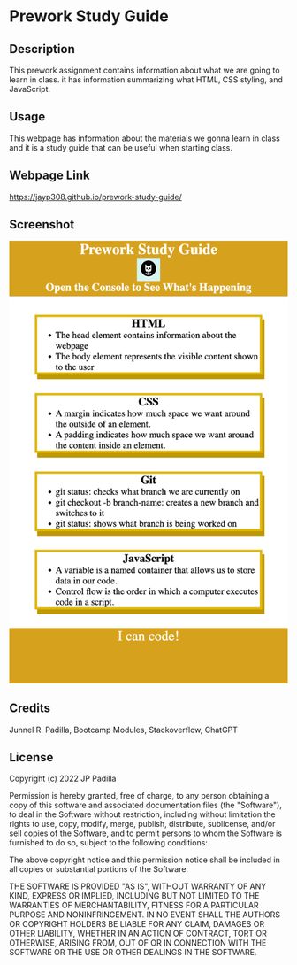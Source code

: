 # Prework Study Guide

## Description

This prework assignment contains information about what we are going to learn in class. it has information summarizing what HTML, CSS styling, and JavaScript. 

## Usage

This webpage has information about the materials we gonna learn in class and it is a study guide that can be useful when starting class.

## Webpage Link

https://jayp308.github.io/prework-study-guide/

## Screenshot

<img src="./Assets/page.png" />

## Credits

Junnel R. Padilla, Bootcamp Modules, Stackoverflow, ChatGPT

## License

Copyright (c) 2022 JP Padilla

Permission is hereby granted, free of charge, to any person obtaining a copy of this software and associated documentation files (the "Software"), to deal in the Software without restriction, including without limitation the rights to use, copy, modify, merge, publish, distribute, sublicense, and/or sell copies of the Software, and to permit persons to whom the Software is furnished to do so, subject to the following conditions:

The above copyright notice and this permission notice shall be included in all copies or substantial portions of the Software.

THE SOFTWARE IS PROVIDED "AS IS", WITHOUT WARRANTY OF ANY KIND, EXPRESS OR IMPLIED, INCLUDING BUT NOT LIMITED TO THE WARRANTIES OF MERCHANTABILITY, FITNESS FOR A PARTICULAR PURPOSE AND NONINFRINGEMENT. IN NO EVENT SHALL THE AUTHORS OR COPYRIGHT HOLDERS BE LIABLE FOR ANY CLAIM, DAMAGES OR OTHER LIABILITY, WHETHER IN AN ACTION OF CONTRACT, TORT OR OTHERWISE, ARISING FROM, OUT OF OR IN CONNECTION WITH THE SOFTWARE OR THE USE OR OTHER DEALINGS IN THE SOFTWARE.